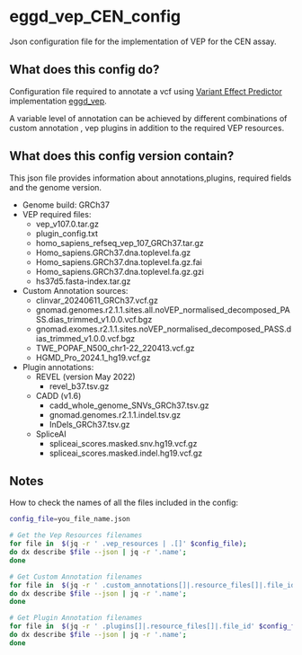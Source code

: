 # eggd_vep_CEN_config
Json configuration file for the implementation of VEP for the CEN assay.

## What does this config do?

Configuration file required to annotate a vcf using [Variant Effect Predictor](https://github.com/Ensembl/ensembl-vep) implementation [eggd_vep](https://github.com/eastgenomics/eggd_vep).

A variable level of annotation can be achieved by different combinations of custom annotation , vep plugins in addition to the required VEP resources.

## What does this config version contain?

This json file provides information about annotations,plugins, required fields and the genome version.

* Genome build: GRCh37
* VEP required files:
  * vep_v107.0.tar.gz
  * plugin_config.txt
  * homo_sapiens_refseq_vep_107_GRCh37.tar.gz
  * Homo_sapiens.GRCh37.dna.toplevel.fa.gz
  * Homo_sapiens.GRCh37.dna.toplevel.fa.gz.fai
  * Homo_sapiens.GRCh37.dna.toplevel.fa.gz.gzi
  * hs37d5.fasta-index.tar.gz
* Custom Annotation sources:
  * clinvar_20240611_GRCh37.vcf.gz
  * gnomad.genomes.r2.1.1.sites.all.noVEP_normalised_decomposed_PASS.dias_trimmed_v1.0.0.vcf.bgz
  * gnomad.exomes.r2.1.1.sites.noVEP_normalised_decomposed_PASS.dias_trimmed_v1.0.0.vcf.bgz
  * TWE_POPAF_N500_chr1-22_220413.vcf.gz
  * HGMD_Pro_2024.1_hg19.vcf.gz
* Plugin annotations:
  * REVEL (version May 2022)
    * revel_b37.tsv.gz
  * CADD (v1.6)
    * cadd_whole_genome_SNVs_GRCh37.tsv.gz
    * gnomad.genomes.r2.1.1.indel.tsv.gz
    * InDels_GRCh37.tsv.gz
  * SpliceAI
    * spliceai_scores.masked.snv.hg19.vcf.gz
    * spliceai_scores.masked.indel.hg19.vcf.gz




## Notes
  How to check the names of all the files included in the config:

```bash
config_file=you_file_name.json

# Get the Vep Resources filenames
for file in  $(jq -r ' .vep_resources | .[]' $config_file);
do dx describe $file --json | jq -r '.name';
done

# Get Custom Annotation filenames
for file in  $(jq -r ' .custom_annotations[]|.resource_files[]|.file_id' $config_file);
do dx describe $file --json | jq -r '.name';
done

# Get Plugin Annotation filenames
for file in  $(jq -r ' .plugins[]|.resource_files[]|.file_id' $config_file);
do dx describe $file --json | jq -r '.name';
done

```


